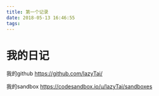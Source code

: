 ```yaml
---
title: 第一个记录
date: 2018-05-13 16:46:55
tags:
---
```


# 我的日记
我的github
https://github.com/lazyTai/

我的sandbox
https://codesandbox.io/u/lazyTai/sandboxes
